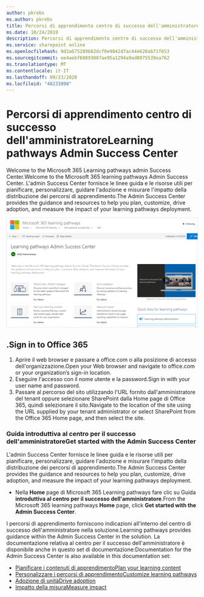 ```yaml
---
author: pkrebs
ms.author: pkrebs
title: Percorsi di apprendimento centro di successo dell'amministratore
ms.date: 10/24/2019
description: Percorsi di apprendimento centro di successo dell'amministratore
ms.service: sharepoint online
ms.openlocfilehash: 9d2a675289662dcf0e9042d7ac44e620ab71f653
ms.sourcegitcommit: ee4aebf60893887ae95a1294a9ad8975539ea762
ms.translationtype: MT
ms.contentlocale: it-IT
ms.lasthandoff: 09/23/2020
ms.locfileid: "48233898"
---
```

# <a name="learning-pathways-admin-success-center"></a><span data-ttu-id="68d6d-103">Percorsi di apprendimento centro di successo dell'amministratore</span><span class="sxs-lookup"><span data-stu-id="68d6d-103">Learning pathways Admin Success Center</span></span>

<span data-ttu-id="68d6d-104">Welcome to the Microsoft 365 Learning pathways admin Success Center.</span><span class="sxs-lookup"><span data-stu-id="68d6d-104">Welcome to the Microsoft 365 learning pathways Admin Success Center.</span></span> <span data-ttu-id="68d6d-105">L'admin Success Center fornisce le linee guida e le risorse utili per pianificare, personalizzare, guidare l'adozione e misurare l'impatto della distribuzione dei percorsi di apprendimento.</span><span class="sxs-lookup"><span data-stu-id="68d6d-105">The Admin Success Center provides the guidance and resources to help you plan, customize, drive adoption, and measure the impact of your learning pathways deployment.</span></span>

![cg-successcenter.png](media/cg-successcenter.png)

## <a name="sign-in-to-office-365"></a><span data-ttu-id="68d6d-107">.</span><span class="sxs-lookup"><span data-stu-id="68d6d-107">Sign in to Office 365</span></span> 

1.  <span data-ttu-id="68d6d-108">Aprire il web browser e passare a office.com o alla posizione di accesso dell'organizzazione.</span><span class="sxs-lookup"><span data-stu-id="68d6d-108">Open your Web browser and navigate to office.com or your organization’s sign-in location.</span></span> 
2.  <span data-ttu-id="68d6d-109">Eseguire l'accesso con il nome utente e la password.</span><span class="sxs-lookup"><span data-stu-id="68d6d-109">Sign in with your user name and password.</span></span>
3.  <span data-ttu-id="68d6d-110">Passare al percorso del sito utilizzando l'URL fornito dall'amministratore del tenant oppure selezionare SharePoint dalla Home page di Office 365, quindi selezionare il sito.</span><span class="sxs-lookup"><span data-stu-id="68d6d-110">Navigate to the location of the site using the URL supplied by your tenant administrator or select SharePoint from the Office 365 Home page, and then select the site.</span></span> 

### <a name="get-started-with-the-admin-success-center"></a><span data-ttu-id="68d6d-111">Guida introduttiva al centro per il successo dell'amministratore</span><span class="sxs-lookup"><span data-stu-id="68d6d-111">Get started with the Admin Success Center</span></span>

<span data-ttu-id="68d6d-112">L'admin Success Center fornisce le linee guida e le risorse utili per pianificare, personalizzare, guidare l'adozione e misurare l'impatto della distribuzione dei percorsi di apprendimento.</span><span class="sxs-lookup"><span data-stu-id="68d6d-112">The Admin Success Center provides the guidance and resources to help you plan, customize, drive adoption, and measure the impact of your learning pathways deployment.</span></span> 

- <span data-ttu-id="68d6d-113">Nella **Home** page di Microsoft 365 Learning pathways fare clic su Guida **introduttiva al centro per il successo dell'amministratore**.</span><span class="sxs-lookup"><span data-stu-id="68d6d-113">From the Microsoft 365 learning pathways **Home** page, click **Get started with the Admin Success Center**.</span></span>

<span data-ttu-id="68d6d-114">I percorsi di apprendimento forniscono indicazioni all'interno del centro di successo dell'amministratore nella soluzione.</span><span class="sxs-lookup"><span data-stu-id="68d6d-114">Learning pathways provides guidance within the Admin Success Center in the solution.</span></span> <span data-ttu-id="68d6d-115">La documentazione relativa al centro per il successo dell'amministratore è disponibile anche in questo set di documentazione:</span><span class="sxs-lookup"><span data-stu-id="68d6d-115">Documentation for the Admin Success Center is also available in this documentation set:</span></span> 

- [<span data-ttu-id="68d6d-116">Pianificare i contenuti di apprendimento</span><span class="sxs-lookup"><span data-stu-id="68d6d-116">Plan your learning content</span></span>](custom_plancontent.md)
- [<span data-ttu-id="68d6d-117">Personalizzare i percorsi di apprendimento</span><span class="sxs-lookup"><span data-stu-id="68d6d-117">Customize learning pathways</span></span>](custom_overview.md)
- [<span data-ttu-id="68d6d-118">Adozione di unità</span><span class="sxs-lookup"><span data-stu-id="68d6d-118">Drive adoption</span></span>](driveadoption.md)
- [<span data-ttu-id="68d6d-119">Impatto della misura</span><span class="sxs-lookup"><span data-stu-id="68d6d-119">Measure impact</span></span>](custom_measureimpact.md)

